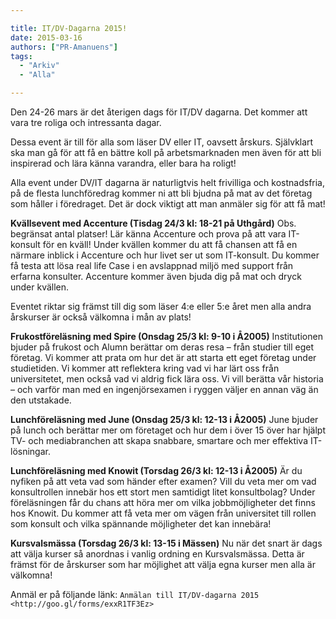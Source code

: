 ```yaml
---

title: IT/DV-Dagarna 2015!
date: 2015-03-16
authors: ["PR-Amanuens"]
tags:
  - "Arkiv"
  - "Alla"

---
```


Den 24-26 mars är det återigen dags för IT/DV dagarna. Det kommer att
vara tre roliga och intressanta dagar.

Dessa event är till för alla som läser DV eller IT, oavsett årskurs.
Självklart ska man gå för att få en bättre koll på arbetsmarknaden men
även för att bli inspirerad och lära känna varandra, eller bara ha
roligt!

Alla event under DV/IT dagarna är naturligtvis helt frivilliga och
kostnadsfria, på de flesta lunchföredrag kommer ni att bli bjudna på mat
av det företag som håller i föredraget. Det är dock viktigt att man
anmäler sig för att få mat!

 **Kvällsevent med Accenture (Tisdag 24/3 kl: 18-21 på Uthgård)**
 Obs. begränsat antal platser!
 Lär känna Accenture och prova på att vara IT-konsult för en kväll!
 Under kvällen kommer du att få chansen att få en närmare inblick i
  Accenture och hur livet ser ut som IT-konsult. Du kommer få testa att
  lösa real life Case i en avslappnad miljö med support från erfarna
  konsulter. Accenture kommer även bjuda dig på mat och dryck under
  kvällen.

Eventet riktar sig främst till dig som läser 4:e eller 5:e året men alla
andra årskurser är också välkomna i mån av plats!

 **Frukostföreläsning med Spire (Onsdag 25/3 kl: 9-10 i Å2005)**
 Institutionen bjuder på frukost och Alumn berättar om deras resa –
  från studier till eget företag.
 Vi kommer att prata om hur det är att starta ett eget företag under
  studietiden. Vi kommer att reflektera kring vad vi har lärt oss från
  universitetet, men också vad vi aldrig fick lära oss. Vi vill berätta
  vår historia – och varför man med en ingenjörsexamen i ryggen väljer
  en annan väg än den utstakade.

 **Lunchföreläsning med June (Onsdag 25/3 kl: 12-13 i Å2005)**
 June bjuder på lunch och berättar mer om företaget och hur dem i över
  15 över har hjälpt TV- och mediabranchen att skapa snabbare, smartare
  och mer effektiva IT-lösningar.

 **Lunchföreläsning med Knowit (Torsdag 26/3 kl: 12-13 i Å2005)**
 Är du nyfiken på att veta vad som händer efter examen? Vill du veta
  mer om vad konsultrollen innebär hos ett stort men samtidigt litet
  konsultbolag?
 Under föreläsningen får du chans att höra mer om vilka jobbmöjligheter
  det finns hos Knowit. Du kommer att få veta mer om vägen från
  universitet till rollen som konsult och vilka spännande möjligheter
  det kan innebära!

 **Kursvalsmässa (Torsdag 26/3 kl: 13-15 i Mässen)**
 Nu när det snart är dags att välja kurser så anordnas i vanlig ordning
  en Kursvalsmässa. Detta är främst för de årskurser som har möjlighet
  att välja egna kurser men alla är välkomna!

Anmäl er på följande länk: `Anmälan till IT/DV-dagarna
2015 <http://goo.gl/forms/exxR1TF3Ez>`